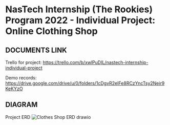 # NasTech Internship (The Rookies) Program 2022 - Individual Project: Online Clothing Shop

## DOCUMENTS LINK ##
Trello for project: https://trello.com/b/xwlPuDIL/nastech-internship-individual-project

Demo records: https://drive.google.com/drive/u/0/folders/1cDgvR2eIFe8RCzYncTsy2Neir9KeKYzO

## DIAGRAM ##
Project ERD
![Clothes Shop ERD drawio](https://user-images.githubusercontent.com/34576262/174422649-c5081fce-6dea-400d-84c9-dc8e21c39987.png)
